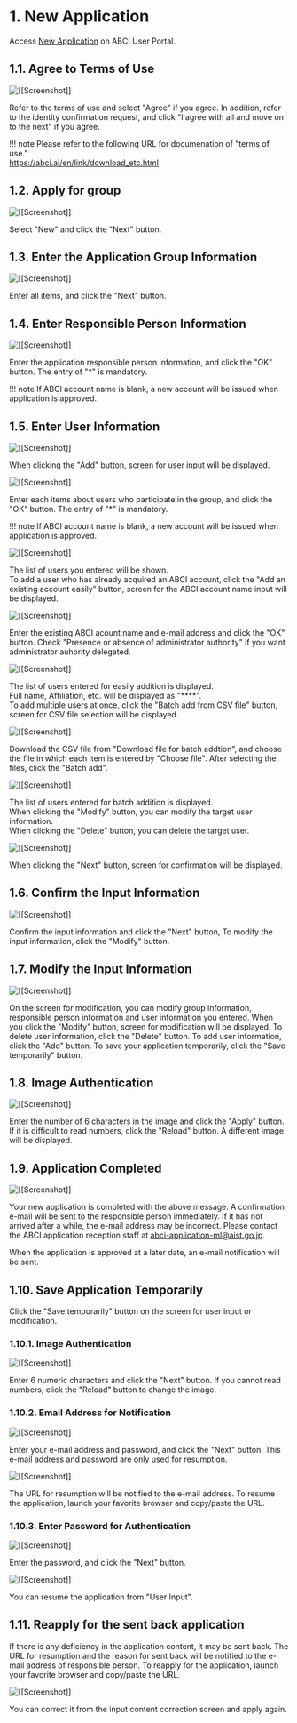 # 1. New Application

Access [New Application](https://portal.abci.ai/user/project_register_app.php?lang=en) on ABCI User Portal.

## 1.1. Agree to Terms of Use

![[[Screenshot]]](img/1_01.png)

Refer to the terms of use and select "Agree" if you agree.
In addition, refer to the identity confirmation request, and click "I agree with all and move on to the next" if you agree.

!!! note
	Please refer to the following URL for documenation of "terms of use."  
	<https://abci.ai/en/link/download_etc.html>

## 1.2. Apply for group
 
![[[Screenshot]]](img/1_02.png)

Select "New" and click the "Next" button.

## 1.3. Enter the Application Group Information
 
![[[Screenshot]]](img/1_03.png)

Enter all items, and click the "Next" button.

## 1.4. Enter Responsible Person Information
 
![[[Screenshot]]](img/1_04.png)

Enter the application responsible person information, and click the "OK" button.
The entry of "*" is mandatory.

!!! note
    If ABCI account name is blank, a new account will be issued when application is approved.

## 1.5. Enter User Information
 
![[[Screenshot]]](img/1_05.png)

When clicking the "Add" button, screen for user input will be displayed.

![[[Screenshot]]](img/1_06.png)

Enter each items about users who participate in the group, and click the "OK" button.
The entry of "*" is mandatory.

!!! note
    If ABCI account name is blank, a new account will be issued when application is approved.
 
![[[Screenshot]]](img/1_07.png)

The list of users you entered will be shown.  
To add a user who has already acquired an ABCI account, click the "Add an existing account easily" button, screen for the ABCI account name input will be displayed.

![[[Screenshot]]](img/1_07_A.png)

Enter the existing ABCI acount name and e-mail address and click the "OK" button.
Check "Presence or absence of administrator authority" if you want administrator auhority delegated.

![[[Screenshot]]](img/1_07_B.png)

The list of users entered for easily addition is displayed.  
Full name, Affiliation, etc. will be displayed as "****".  
To add multiple users at once, click the "Batch add from CSV file" button, screen for CSV file selection will be displayed.

![[[Screenshot]]](img/1_07_C.png)

Download the CSV file from "Download file for batch addtion", and choose the file in which each item is entered by "Choose file".
After selecting the files, click the "Batch add".

![[[Screenshot]]](img/1_07_D.png)

The list of users entered for batch addition is displayed.  
When clicking the "Modify" button, you can modify the target user information.  
When clicking the "Delete" button, you can delete the target user.

![[[Screenshot]]](img/1_08.png)

When clicking the "Next" button, screen for confirmation will be displayed.

## 1.6. Confirm the Input Information
 
![[[Screenshot]]](img/1_09.png)

Confirm the input information and click the "Next" button, 
To modify the input information, click the "Modify" button.

## 1.7. Modify the Input Information
 
![[[Screenshot]]](img/1_10.png)

On the screen for modification, you can modify group information, responsible person information and user information you entered.
When you click the "Modify" button, screen for modification will be displayed.
To delete user information, click the "Delete" button.
To add user information, click the "Add" button.
To save your application temporarily, click the "Save temporarily" button.

## 1.8. Image Authentication
 
![[[Screenshot]]](img/1_11.png)

Enter the number of 6 characters in the image and click the "Apply" button. 
If it is difficult to read numbers, click the "Reload" button. A different image will be displayed.

## 1.9. Application Completed
 
![[[Screenshot]]](img/1_12.png)

Your new application is completed with the above message. A confirmation e-mail will be sent to the responsible person immediately. If it has not arrived after a while, the e-mail address may be incorrect. Please contact the ABCI application reception staff at <abci-application-ml@aist.go.jp>.

When the application is approved at a later date, an e-mail notification will be sent.

## 1.10. Save Application Temporarily

Click the "Save temporarily" button on the screen for user input or modification.

### 1.10.1. Image Authentication

![[[Screenshot]]](img/1_13.png)

Enter 6 numeric characters and click the "Next" button.
If you cannot read numbers, click the "Reload" button to change the image.

### 1.10.2. Email Address for Notification
 
![[[Screenshot]]](img/1_14.png)

Enter your e-mail address and password, and click the "Next" button.
This e-mail address and password are only used for resumption.

![[[Screenshot]]](img/1_15.png)

The URL for resumption will be notified to the e-mail address.
To resume the application, launch your favorite browser and copy/paste the URL.

### 1.10.3. Enter Password for Authentication
 
![[[Screenshot]]](img/1_16.png)

Enter the password, and click the "Next" button.

![[[Screenshot]]](img/1_10.png)

You can resume the application from "User Input".

## 1.11. Reapply for the sent back application

If there is any deficiency in the application content, it may be sent back.
The URL for resumption and the reason for sent back will be notified to the e-mail address of responsible person.
To reapply for the application, launch your favorite browser and copy/paste the URL.


![[[Screenshot]]](img/1_10.png)

You can correct it from the input content correction screen and apply again.

